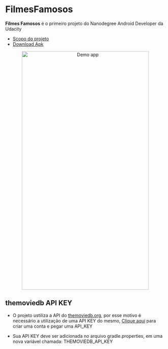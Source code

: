 # FilmesFamosos

**Filmes Famosos** é o primeiro projeto do Nanodegree Android Developer da Udacity

- [Scopo do projeto](https://docs.google.com/document/d/e/2PACX-1vRTT2mabyTzJk5ENqKrhqhKDGysBL07XZphaL-hslYcXyMGh9_3WmCHvcq5AYBKIfHvei0FmvSCdp-j/pub)
- [Download Apk](https://github.com/ruyano/FilmesFamosos/blob/master/filmes_famosos_ruyano.apk)

<p align="center">
  <img src="https://i.imgur.com/Lpr67zi.gif" alt="Demo app"
       width="400" height="750">
</p>

## themoviedb API KEY
  - O projeto ustiliza a API do [themoviedb.org]( https://www.themoviedb.org/), por esse motivo é necessário a utilização de uma API KEY do mesmo, [Clique aqui](https://www.themoviedb.org/account/signup) para criar uma conta e pegar uma API_KEY
  
  - Sua API KEY deve ser adicionada no arquivo gradle.properties, em uma nova variável chamada: THEMOVIEDB_API_KEY


